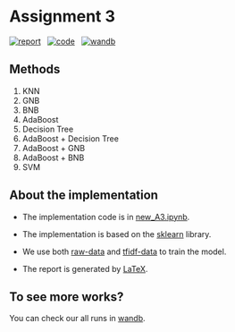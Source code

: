 # Assignment 3

[![report](https://img.shields.io/badge/report-EC1C24?style=for-the-badge&logo=Adobe-Acrobat-Reader&logoColor=#EC1C24)](https://github.com/XiaoLinZzz/COMP90049-Report/blob/master/COMP90049-report-template/report-template.pdf)    &nbsp;
[![code](https://img.shields.io/badge/Code-F3DF49?style=for-the-badge&logo=jupyter&logoColor=#EC1C24)](IML_A3/new_A3.ipynb) &nbsp;
[![wandb](https://img.shields.io/badge/wandb-FFB000?style=for-the-badge&logo=wandb&logoColor=#EC1C24)](https://api.wandb.ai/links/xiaolinzzz/uyv8f6gg)

## Methods
1. KNN
2.  GNB
3. BNB
4. AdaBoost
5. Decision Tree
6. AdaBoost + Decision Tree
7. AdaBoost + GNB
8. AdaBoost + BNB
9. SVM


## About the implementation
- The implementation code is in [new_A3.ipynb](IML_A3/new_A3.ipynb).

- The implementation is based on the [sklearn](https://scikit-learn.org/stable/) library.

- We use both [raw-data](IML_A3/raw-data) and [tfidf-data](IML_A3/tfidf-data) to train the model.

- The report is generated by [LaTeX](https://www.latex-project.org/).

## To see more works?

You can check our all runs in [wandb](https://api.wandb.ai/links/xiaolinzzz/uyv8f6gg).

